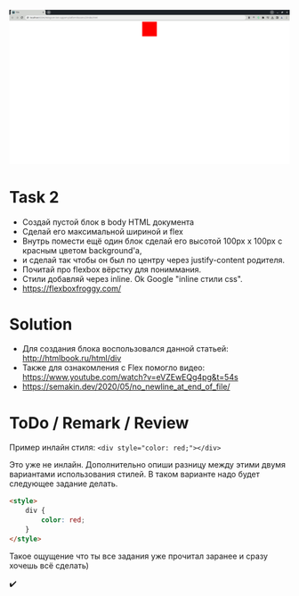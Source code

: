 ![2](https://github.com/makhnanov/telegram-bot-support-platform/blob/main/lessons/2/img.png)

# Task 2
- Создай пустой блок в body HTML документа
- Сделай его максимальной шириной и flex
- Внутрь помести ещё один блок сделай его высотой 100px x 100px с красным цветом background'a,
- и сделай так чтобы он был по центру через justify-content родителя.
- Почитай про flexbox вёрстку для пониммания.
- Стили добавляй через inline. Ok Google "inline стили css".
- https://flexboxfroggy.com/

# Solution
- Для создания блока воспользовался данной статьей: http://htmlbook.ru/html/div
- Также для ознакомления с Flex помогло видео: https://www.youtube.com/watch?v=eVZEwEQg4pg&t=54s
- https://semakin.dev/2020/05/no_newline_at_end_of_file/

# ToDo / Remark / Review
Пример инлайн стиля:
```<div style="color: red;"></div>```

Это уже не инлайн. Дополнительно опиши разницу между этими двумя вариантами использования стилей.
В таком варианте надо будет следующее задание делать.
```html
<style>
    div {
        color: red;
    }
</style>
```
Такое ощущение что ты все задания уже прочитал заранее и сразу хочешь всё сделать)

:heavy_check_mark:
